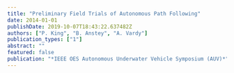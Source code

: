 ```yaml
---
title: "Preliminary Field Trials of Autonomous Path Following"
date: 2014-01-01
publishDate: 2019-10-07T18:43:22.637482Z
authors: ["P. King", "B. Anstey", "A. Vardy"]
publication_types: ["1"]
abstract: ""
featured: false
publication: "*IEEE OES Autonomous Underwater Vehicle Symposium (AUV)*"
---
```


